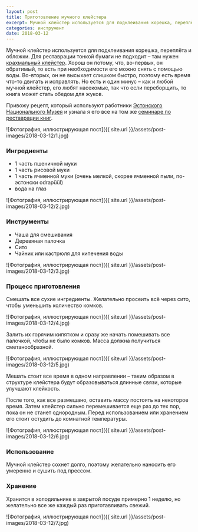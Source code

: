 ```yaml
---
layout: post
title: Приготовление мучного клейстера
excerpt: Мучной клейстер используется для подклеивания корешка, переплёта и обложки. Для реставрации тонкой бумаги не подходит – там нужен крахмальный клейстер. Хорош он потому, что, во-первых, он обратимый, то есть при необходимости его можно снять с помощью воды. Во-вторых, он не высыхает слишком быстро, поэтому есть время что-то двигать и исправлять. Но есть и один минус – как и любой мучной клейстер, его любят насекомые, так что если переборщить, то книга может стать обедом для жуков.
categories: инструмент
date: 2018-03-12
---
```


Мучной клейстер используется для подклеивания корешка, переплёта и обложки. Для реставрации тонкой бумаги не подходит – там нужен [крахмальный клейстер](http://book.irina-ivanova.eu/2018/03/20/making-wheaten-flour-paste). Хорош он потому, что, во-первых, он обратимый, то есть при необходимости его можно снять с помощью воды. Во-вторых, он не высыхает слишком быстро, поэтому есть время что-то двигать и исправлять. Но есть и один минус – как и любой мучной клейстер, его любят насекомые, так что если переборщить, то книга может стать обедом для жуков.

Привожу рецепт, который используют работники [Эстонского Национального Музея](http://www.erm.ee/ru) и узнала я его все на том же [семинаре по реставрации книг](http://book.irina-ivanova.eu/2017/10/15/book-restoration-in-erm-1).

![Фотография, иллюстрирующая пост]({{ site.url }}/assets/post-images/2018-03-12/1.jpg)

### Ингредиенты

* 1 часть пшеничной муки
* 1 часть рисовой муки
* 1 часть ячменной муки (очень мелкой, скорее ячменной пыли, по-эстонски odrapüül)
* вода на глаз

![Фотография, иллюстрирующая пост]({{ site.url }}/assets/post-images/2018-03-12/2.jpg)

### Инструменты

* Чаша для смешивания
* Деревяная палочка
* Сито
* Чайник или кастрюля для кипечения воды

![Фотография, иллюстрирующая пост]({{ site.url }}/assets/post-images/2018-03-12/3.jpg)

### Процесс приготовления

Смешать все сухие ингредиенты. Желательно просеить всё через сито, чтобы уменьшить количество комков.

![Фотография, иллюстрирующая пост]({{ site.url }}/assets/post-images/2018-03-12/4.jpg)

Залить их горячим кипятком и сразу же начать помешивать все палочкой, чтобы не было комков. Масса должна получиться сметанообразной.

![Фотография, иллюстрирующая пост]({{ site.url }}/assets/post-images/2018-03-12/5.jpg)

Мешать стоит все время в одном направлении – таким образом в структуре клейстера будут образовываться длинные связи, которые улучшают клейкость.

После того, как все размешано, оставить массу постоять на некоторое время. Затем клейстер сильно перемешивается еще раз до тех пор, пока он не станет однородным. Перед использованием или хранением его стоит остудить до комнатной температуры.

![Фотография, иллюстрирующая пост]({{ site.url }}/assets/post-images/2018-03-12/6.jpg)

### Использование

Мучной клейстер сохнет долго, поэтому желательно наносить его умеренно и сушить под прессом.

### Хранение

Хранится в холодильнике в закрытой посуде примерно 1 неделю, но желательно все же каждый раз приготавливать свежий.

![Фотография, иллюстрирующая пост]({{ site.url }}/assets/post-images/2018-03-12/7.jpg)